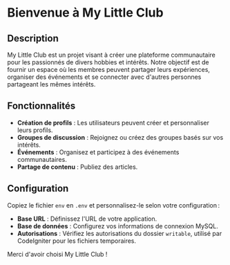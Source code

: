 # Bienvenue à My Little Club

## Description
My Little Club est un projet visant à créer une plateforme communautaire pour les passionnés de divers hobbies et intérêts. Notre objectif est de fournir un espace où les membres peuvent partager leurs expériences, organiser des événements et se connecter avec d'autres personnes partageant les mêmes intérêts.

## Fonctionnalités
- **Création de profils** : Les utilisateurs peuvent créer et personnaliser leurs profils.
- **Groupes de discussion** : Rejoignez ou créez des groupes basés sur vos intérêts.
- **Événements** : Organisez et participez à des événements communautaires.
- **Partage de contenu** : Publiez des articles.

## Configuration
Copiez le fichier `env` en `.env` et personnalisez-le selon votre configuration :
- **Base URL** : Définissez l'URL de votre application.
- **Base de données** : Configurez vos informations de connexion MySQL.
- **Autorisations** : Vérifiez les autorisations du dossier `writable`, utilisé par CodeIgniter pour les fichiers temporaires.

Merci d'avoir choisi My Little Club !
